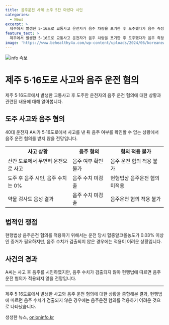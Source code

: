 ```yaml
---
title: 음주운전 사례 소주 5잔 마셨다 시인
categories:
  - News
excerpt: >
  제주에서 발생한 5·16도로 교통사고 운전자가 음주 차량을 포기한 후 도주했다가 음주 측정에서 0%였으며, 현재 음주운전 혐의는 적용되지 않을 전망이다. 현행법에 따르면 음주운전은 혈중알코올농도 0.03% 이상일 때 적용되는데, 음주 측정에서 수치가 검출되지 않아 혐의가 적용되지 않는 상황이다. 또한, 음주 정황을 역추산할 최초 수치가 필요한데 이번 사건에서는 어려움이 있다. 최근 음주사고로 논란이 된 가수 김호중 사건 이후 음주 수치 없이 도주하는 사건이 잇따르고 있지만, 도로교통법 조항 개정으로 인한 움직임은 아직 없는 상황이다.
feature_text: >
  제주에서 발생한 5·16도로 교통사고 운전자가 음주 차량을 포기한 후 도주했다가 음주 측정에서 0%였으며, 현재 음주운전 혐의는 적용되지 않을 전망이다. 현행법에 따르면 음주운전은 혈중알코올농도 0.03% 이상일 때 적용되는데, 음주 측정에서 수치가 검출되지 않아 혐의가 적용되지 않는 상황이다. 또한, 음주 정황을 역추산할 최초 수치가 필요한데 이번 사건에서는 어려움이 있다. 최근 음주사고로 논란이 된 가수 김호중 사건 이후 음주 수치 없이 도주하는 사건이 잇따르고 있지만, 도로교통법 조항 개정으로 인한 움직임은 아직 없는 상황이다.
image: 'https://www.behealthy4u.com/wp-content/uploads/2024/06/koreanews.jpg'
---
```


<p><img src="https://www.behealthy4u.com/wp-content/uploads/2024/06/koreanews.jpg" alt="info 속보" /></p>

<h1>제주 5·16도로 사고와 음주 운전 혐의</h1>

<p data-ke-size="size16">제주 5·16도로에서 발생한 교통사고 후 도주한 운전자의 음주 운전 혐의에 대한 상황과 관련된 내용에 대해 알아봅니다.</p>

<h2 data-ke-size="size24">도주 사고와 음주 혐의</h2>

<p data-ke-size="size16">40대 운전자 A씨가 5·16도로에서 사고를 낸 뒤 음주 여부를 확인할 수 없는 상황에서 음주 운전 혐의를 받지 않을 전망입니다.</p>

<table>
    <tr>
        <td style="text-align: center; height: 17px;"><b>사고 상황</b></td>
        <td style="text-align: center; height: 17px;"><b>음주 혐의</b></td>
        <td style="text-align: center; height: 17px;"><b>혐의 적용 불가</b></td>
    </tr>
    <tr>
        <td>산간 도로에서 무면허 운전으로 사고</td>
        <td>음주 여부 확인 불가</td>
        <td>음주 운전 혐의 적용 불가</td>
    </tr>
    <tr>
        <td>도주 후 음주 시인, 음주 수치는 0%</td>
        <td>음주 수치 미검출</td>
        <td>현행법상 음주운전 혐의 미적용</td>
    </tr>
    <tr>
        <td>약물 검사도 음성 결과</td>
        <td>음주 수치 미검출</td>
        <td>음주운전 혐의 적용 불가</td>
    </tr>
</table>

<h2 data-ke-size="size24">법적인 쟁점</h2>

<p data-ke-size="size16">현행법상 음주운전 혐의를 적용하기 위해서는 운전 당시 혈중알코올농도가 0.03% 이상인 증거가 필요하지만, 음주 수치가 검출되지 않은 경우에는 적용이 어려운 상황입니다.</p>

<h2 data-ke-size="size24">사건의 경과</h2>

<p data-ke-size="size16">A씨는 사고 후 음주를 시인하였지만, 음주 수치가 검출되지 않아 현행법에 따르면 음주운전 혐의가 적용되지 않을 전망입니다.</p>

<hr>

<p data-ke-size="size16">제주 5·16도로에서 발생한 사고와 음주 운전 혐의에 대한 상황을 종합해본 결과, 현행법에 따르면 음주 수치가 검출되지 않은 경우에는 음주운전 혐의를 적용하기 어려운 것으로 나타났습니다.</p>
생생한 뉴스, <a href="https://onioninfo.kr" rel="dofollow">onioninfo.kr</a>


